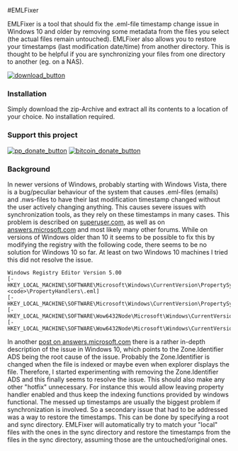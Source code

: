 #EMLFixer 

EMLFixer is a tool that should fix the .eml-file timestamp change issue in Windows 10 and older by removing some metadata from the files you select (the actual files remain untouched). EMLFixer also allows you to restore your timestamps (last modification date/time) from another directory. This is thought to be helpful if you are synchronizing your files from one directory to another (eg. on a NAS). 

[![download_button](https://bfourdev.files.wordpress.com/2017/01/download_button2.png)](https://github.com/bfour/EMLFixer/raw/master/EMLFixer.zip) 

### Installation

Simply download the zip-Archive and extract all its contents to a location of your choice. No installation required.

### Support this project
[![pp_donate_button](https://bfourdev.files.wordpress.com/2017/01/pp_donate_button.png)](https://www.paypal.com/cgi-bin/webscr?cmd=_donations&business=G2ZWPMUAULGXL&lc=AT&item_name=open%20source%20software&item_number=EMLFixer&currency_code=EUR&bn=PP%2dDonationsBF%3abtn_donate_SM%2egif%3aNonHosted) 
[![bitcoin_donate_button](https://bfourdev.files.wordpress.com/2017/01/bitcoin_donate_button.png)](https://bfourdev.wordpress.com/donate-via-cryptocoins/) 

### Background

In newer versions of Windows, probably starting with Windows Vista, there is a bug/peculiar behaviour of the system that causes .eml-files (emails) and .nws-files to have their last modification timestamp changed without the user actively changing anything. This causes severe issues with synchronization tools, as they rely on these timestamps in many cases. This problem is described on [superuser.com](http://superuser.com/questions/1079988/something-in-windows-10-is-re-dating-all-of-my-archived-eml-files), as well as on [answers.microsoft.com](https://answers.microsoft.com/en-us/windows/forum/windows_7-files/why-do-eml-files-modified-date-change-on-mouseover/d6b92680-9200-4731-932f-b45c0c8187dd) and most likely many other forums. While on versions of Windows older than 10 it seems to be possible to fix this by modifying the registry with the following code, there seems to be no solution for Windows 10 so far. At least on two Windows 10 machines I tried this did not resolve the issue.

    Windows Registry Editor Version 5.00
    [-HKEY_LOCAL_MACHINE\SOFTWARE\Microsoft\Windows\CurrentVersion\PropertySystem</code><code>\PropertyHandlers\.eml]
    [-HKEY_LOCAL_MACHINE\SOFTWARE\Microsoft\Windows\CurrentVersion\PropertySystem\PropertyHandlers\.nws]
    [-HKEY_LOCAL_MACHINE\SOFTWARE\Wow6432Node\Microsoft\Windows\CurrentVersion\PropertySystem\PropertyHandlers\.eml]
    [-HKEY_LOCAL_MACHINE\SOFTWARE\Wow6432Node\Microsoft\Windows\CurrentVersion\PropertySystem\PropertyHandlers\.nws]

In another [post on answers.microsoft.com](https://answers.microsoft.com/en-us/windows/forum/windows_10-files/windows-10-bug-needs-fixing-now/24cc4640-4831-4bb7-b4c3-906fe87f5e23?page=2) there is a rather in-depth description of the issue in Windows 10, which points to the Zone.Identifier ADS being the root cause of the issue. Probably the Zone.Identifier is changed when the file is indexed or maybe even when explorer displays the file. Therefore, I started experimenting with removing the Zone.Identifier ADS and this finally seems to resolve the issue. This should also make any other "hotfix" unnecessary. For instance this would allow leaving property handler enabled and thus keep the indexing functions provided by windows functional. The messed up timestamps are usually the biggest problem if synchronization is involved. So a secondary issue that had to be addressed was a way to restore the timestamps. This can be done by specifying a root and sync directory. EMLFixer will automatically try to match your "local" files with the ones in the sync directory and restore the timestamps from the files in the sync directory, assuming those are the untouched/original ones.
